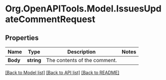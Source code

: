 # Org.OpenAPITools.Model.IssuesUpdateCommentRequest

## Properties

Name | Type | Description | Notes
------------ | ------------- | ------------- | -------------
**Body** | **string** | The contents of the comment. | 

[[Back to Model list]](../README.md#documentation-for-models) [[Back to API list]](../README.md#documentation-for-api-endpoints) [[Back to README]](../README.md)


